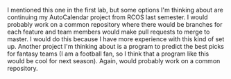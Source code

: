 I mentioned this one in the first lab, but some options I'm thinking about are continuing my AutoCalendar project from RCOS last semester. I would probably work on a common repository where there would be branches for each feature and team members would make pull requests to merge to master. I would do this because I have more experience with this kind of set up. Another project I'm thinking about is a program to predict the best picks for fantasy teams (I am a football fan, so I think that a program like this would be cool for next season). Again, would probably work on a common repository.
